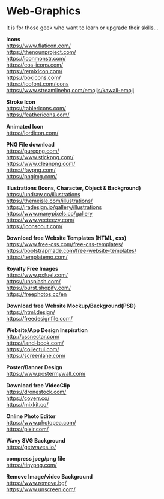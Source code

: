 # Web-Graphics

It is for those geek who want to learn or upgrade their skills...

<strong>Icons</strong><br/>
https://www.flaticon.com/<br/>
https://thenounproject.com/<br/>
https://iconmonstr.com/<br/>
https://eos-icons.com/<br/>
https://remixicon.com/<br/>
https://boxicons.com/<br/>
https://icofont.com/icons<br/>
https://www.streamlinehq.com/emojis/kawaii-emoji<br/>

<strong>Stroke Icon</strong><br/>
https://tablericons.com/<br/>
https://feathericons.com/<br/>

<strong>Animated Icon</strong><br/>
https://lordicon.com/<br/>

<strong>PNG File download</strong><br/>
https://purepng.com/<br/>
https://www.stickpng.com/<br/>
https://www.cleanpng.com/<br/>
https://favpng.com/<br/>
https://pngimg.com/<br/>

<strong>Illustrations (Icons, Character, Object & Background)</strong><br/>
https://undraw.co/illustrations<br/>
https://themeisle.com/illustrations/<br/>
https://iradesign.io/gallery/illustrations<br/>
https://www.manypixels.co/gallery<br/>
https://www.vecteezy.com/<br/>
https://iconscout.com/<br/>

<strong>Download free Website Templates (HTML, css)</strong><br/>
https://www.free-css.com/free-css-templates/<br/>
https://bootstrapmade.com/free-website-templates/<br/>
https://templatemo.com/<br/>

<strong>Royalty Free Images</strong><br/>
https://www.pxfuel.com/<br/>
https://unsplash.com/<br/>
https://burst.shopify.com/<br/>
https://freephotos.cc/en<br/>


<strong>Download free Website Mockup/Background(PSD)</strong><br/>
https://html.design/<br/>
https://freedesignfile.com/<br/>

<strong>Website/App Design Inspiration</strong><br/>
http://cssnectar.com/<br/>
https://land-book.com/<br/>
https://collectui.com/<br/>
https://screenlane.com/<br/>

<strong>Poster/Banner Design</strong><br/>
https://www.postermywall.com/<br/>

<strong>Download free VideoClip</strong><br/>
https://dronestock.com/<br/>
https://coverr.co/<br/>
https://mixkit.co/<br/>

<strong>Online Photo Editor</strong><br/>
https://www.photopea.com/<br/>
https://pixlr.com/<br/>

<strong>Wavy SVG Background</strong><br/>
https://getwaves.io/<br/>

<strong>compress jpeg/png file</strong><br/>
https://tinypng.com/<br/>

<strong>Remove Image/video Background</strong><br/>
https://www.remove.bg/<br/>
https://www.unscreen.com/<br/>
